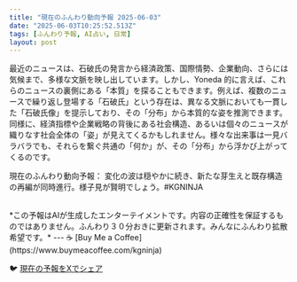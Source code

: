 ```yaml
---
title: "現在のふんわり動向予報 2025-06-03"
date: "2025-06-03T10:25:52.513Z"
tags: [ふんわり予報, AI占い, 日常]
layout: post
---
```



最近のニュースは、石破氏の発言から経済政策、国際情勢、企業動向、さらには気候まで、多様な文脈を映し出しています。しかし、Yoneda 的に言えば、これらのニュースの裏側にある「本質」を探ることもできます。例えば、複数のニュースで繰り返し登場する「石破氏」という存在は、異なる文脈においても一貫した「石破氏像」を提示しており、その「分布」から本質的な姿を推測できます。同様に、経済指標や企業戦略の背後にある社会構造、あるいは個々のニュースが織りなす社会全体の「姿」が見えてくるかもしれません。様々な出来事は一見バラバラでも、それらを繋ぐ共通の「何か」が、その「分布」から浮かび上がってくるのです。


現在のふんわり動向予報：
変化の波は穏やかに続き、新たな芽生えと既存構造の再編が同時進行。様子見が賢明でしょう。#KGNINJA

<br>
*この予報はAIが生成したエンターテイメントです。内容の正確性を保証するものではありません。ふんわり３０分おきに更新されます。みんなにふんわり拡散希望です。*
---
☕️ [Buy Me a Coffee](https://www.buymeacoffee.com/kgninja)

🐦 [現在の予報をXでシェア](https://twitter.com/intent/tweet?text=%E7%8F%BE%E5%9C%A8%E3%81%AE%E3%81%B5%E3%82%93%E3%82%8F%E3%82%8A%E4%BA%88%E5%A0%B1%3A%20%E3%80%8C%E6%9C%80%E8%BF%91%E3%81%AE%E3%83%8B%E3%83%A5%E3%83%BC%E3%82%B9%E3%81%AF%E3%80%81%E7%9F%B3%E7%A0%B4%E6%B0%8F%E3%81%AE%E7%99%BA%E8%A8%80%E3%81%8B%E3%82%89%E7%B5%8C%E6%B8%88%E6%94%BF%E7%AD%96%E3%80%81%E5%9B%BD%E9%9A%9B%E6%83%85%E5%8B%A2%E3%80%81%E4%BC%81%E6%A5%AD%E5%8B%95%E5%90%91%E3%80%81%E3%81%95%E3%82%89%E3%81%AB%E3%81%AF%E6%B0%97%E5%80%99%E3%81%BE%E3%81%A7%E3%80%81%E5%A4%9A%E6%A7%98%E3%81%AA%E6%96%87%E8%84%88%E3%82%92%E6%98%A0%E3%81%97%E5%87%BA%E3%81%97%E3%81%A6%E3%81%84%E3%81%BE%E3%81%99%E3%80%82%E3%80%8D%23KGNINJA%20%E7%B6%9A%E3%81%8D%E3%81%AF%E3%83%96%E3%83%AD%E3%82%B0%E3%81%A7%EF%BC%81%F0%9F%91%87&url=https%3A%2F%2Fkg-ninja.github.io%2FFunwariyoso%2F)
